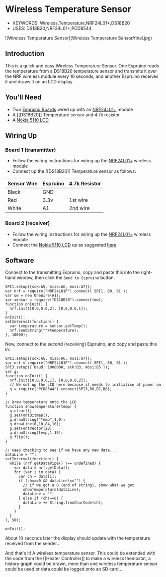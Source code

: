 <!--- Copyright (c) 2013 Gordon Williams, Pur3 Ltd. See the file LICENSE for copying permission. -->
Wireless Temperature Sensor
===============================

* KEYWORDS: Wireless,Temperature,NRF24L01+,DS18B20
* USES: DS18B20,NRF24L01+,PCD8544

![Wireless Temperature Sensor](Wireless Temperature Sensor/final.jpg)

Introduction
-----------

This is a quick and easy Wireless Temperature Sensor. One Espruino reads the temperature from a DS18B20 temperature sensor and transmits it over the NRF wireless module every 10 seconds, and another Espruino receives it and draws it on an LCD display.

You'll Need
----------

* Two [Espruino Boards](/EspruinoBoard) wired up with an [NRF24L01+](/NRF24L01P) module
* A [[DS18B20]] Temperature sensor and 4.7k resistor
* A [Nokia 5110 LCD](/PCD8544)

Wiring Up
--------

### Board 1 (transmitter)

* Follow the wiring instructions for wiring up the [NRF24L01+](/NRF24L01P) wireless module
* Connect up the [[DS18B20]] Temperature sensor as follows:

| Sensor Wire | Espruino   | 4.7k Resistor |
| --------- | ---------- | ------------- |
| Black     |  GND   |               |
| Red       |  3.3v  | 1st wire      |
| White     |  A1    | 2nd wire      |

### Board 2 (receiver)

* Follow the wiring instructions for wiring up the [NRF24L01+](/NRF24L01P) wireless module
* Connect the [Nokia 5110 LCD](/PCD8544) up as suggested [here](/PCD8544)

Software
-------

Connect to the transmitting Espruino, copy and paste this into the right-hand window, then click the ```Send to Espruino``` button.

```
SPI1.setup({sck:A5, miso:A6, mosi:A7});
var nrf = require("NRF24L01P").connect( SPI1, B0, B1 );
var ow = new OneWire(A1);
var sensor = require("DS18B20").connect(ow);
function onInit() {
  nrf.init([0,0,0,0,2], [0,0,0,0,1]);
}
onInit();
setInterval(function() {
  var temperature = sensor.getTemp();
  nrf.sendString(""+temperature);
}, 10000);
```

Now, connect to the second (receiving) Espruino, and copy and paste this in:

```
SPI1.setup({sck:A5, miso:A6, mosi:A7});
var nrf = require("NRF24L01P").connect( SPI1, B0, B1 );
SPI3.setup({ baud: 1000000, sck:B3, mosi:B5 });
var g;
function onInit() {
  nrf.init([0,0,0,0,1], [0,0,0,0,2]);
  // We set up the LCD here because it needs to initialise at power on
  g = require("PCD8544").connect(SPI3,B6,B7,B8);
}

// Draw temperature onto the LCD
function showTemperature(temp) {
  g.clear();
  g.setFontBitmap();
  g.drawString("Temp",1,0);
  g.drawLine(0,10,84,10);
  g.setFontVector(20);
  g.drawString(temp,1,15);
  g.flip();
}

// Keep checking to see if we have any new data...
dataLine = "";
setInterval(function() {
  while (nrf.getDataPipe() !== undefined) {
    var data = nrf.getData();
    for (var i in data) {
      var ch = data[i];
      if (ch===0 && dataLine!=="") {
        // if we got a 0 (end of string), show what we got
        showTemperature(dataLine);
        dataLine = "";
      } else if (ch!==0) {
        dataLine += String.fromCharCode(ch);
      }
    }
  }
}, 50);

onInit();
```

About 10 seconds later the display should update with the temperature received from the sender...

And that's it! A wireless temperature sensor. This could be extended with the code from the [[Heater Controller]] to make a wireless themostat, a history graph could be drawn, more than one wireless temperature sensor could be used or data could be logged onto an SD card...
